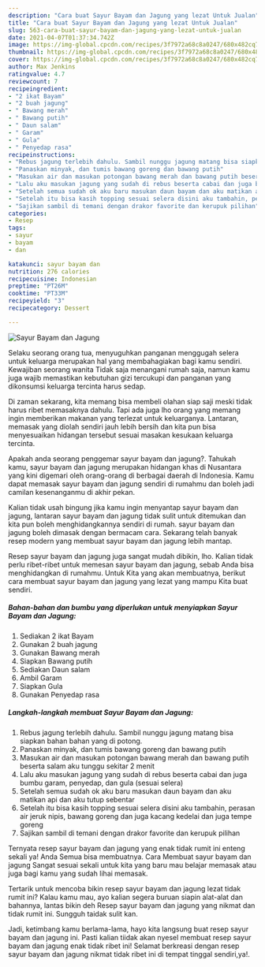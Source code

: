 ```yaml
---
description: "Cara buat Sayur Bayam dan Jagung yang lezat Untuk Jualan"
title: "Cara buat Sayur Bayam dan Jagung yang lezat Untuk Jualan"
slug: 563-cara-buat-sayur-bayam-dan-jagung-yang-lezat-untuk-jualan
date: 2021-04-07T01:37:34.742Z
image: https://img-global.cpcdn.com/recipes/3f7972a68c8a0247/680x482cq70/sayur-bayam-dan-jagung-foto-resep-utama.jpg
thumbnail: https://img-global.cpcdn.com/recipes/3f7972a68c8a0247/680x482cq70/sayur-bayam-dan-jagung-foto-resep-utama.jpg
cover: https://img-global.cpcdn.com/recipes/3f7972a68c8a0247/680x482cq70/sayur-bayam-dan-jagung-foto-resep-utama.jpg
author: Max Jenkins
ratingvalue: 4.7
reviewcount: 7
recipeingredient:
- "2 ikat Bayam"
- "2 buah jagung"
- " Bawang merah"
- " Bawang putih"
- " Daun salam"
- " Garam"
- " Gula"
- " Penyedap rasa"
recipeinstructions:
- "Rebus jagung terlebih dahulu. Sambil nunggu jagung matang bisa siapkan bahan bahan yang di potong."
- "Panaskan minyak, dan tumis bawang goreng dan bawang putih"
- "Masukan air dan masukan potongan bawang merah dan bawang putih beserta salam aku tunggu sekitar 2 menit"
- "Lalu aku masukan jagung yang sudah di rebus beserta cabai dan juga bumbu garam, penyedap, dan gula (sesuai selera)"
- "Setelah semua sudah ok aku baru masukan daun bayam dan aku matikan api dan aku tutup sebentar"
- "Setelah itu bisa kasih topping sesuai selera disini aku tambahin, perasan air jeruk nipis, bawang goreng dan juga kacang kedelai dan juga tempe goreng"
- "Sajikan sambil di temani dengan drakor favorite dan kerupuk pilihan"
categories:
- Resep
tags:
- sayur
- bayam
- dan

katakunci: sayur bayam dan 
nutrition: 276 calories
recipecuisine: Indonesian
preptime: "PT26M"
cooktime: "PT33M"
recipeyield: "3"
recipecategory: Dessert

---
```



![Sayur Bayam dan Jagung](https://img-global.cpcdn.com/recipes/3f7972a68c8a0247/680x482cq70/sayur-bayam-dan-jagung-foto-resep-utama.jpg)

Selaku seorang orang tua, menyuguhkan panganan menggugah selera untuk keluarga merupakan hal yang membahagiakan bagi kamu sendiri. Kewajiban seorang  wanita Tidak saja menangani rumah saja, namun kamu juga wajib memastikan kebutuhan gizi tercukupi dan panganan yang dikonsumsi keluarga tercinta harus sedap.

Di zaman  sekarang, kita memang bisa membeli olahan siap saji meski tidak harus ribet memasaknya dahulu. Tapi ada juga lho orang yang memang ingin memberikan makanan yang terlezat untuk keluarganya. Lantaran, memasak yang diolah sendiri jauh lebih bersih dan kita pun bisa menyesuaikan hidangan tersebut sesuai masakan kesukaan keluarga tercinta. 



Apakah anda seorang penggemar sayur bayam dan jagung?. Tahukah kamu, sayur bayam dan jagung merupakan hidangan khas di Nusantara yang kini digemari oleh orang-orang di berbagai daerah di Indonesia. Kamu dapat memasak sayur bayam dan jagung sendiri di rumahmu dan boleh jadi camilan kesenanganmu di akhir pekan.

Kalian tidak usah bingung jika kamu ingin menyantap sayur bayam dan jagung, lantaran sayur bayam dan jagung tidak sulit untuk ditemukan dan kita pun boleh menghidangkannya sendiri di rumah. sayur bayam dan jagung boleh dimasak dengan bermacam cara. Sekarang telah banyak resep modern yang membuat sayur bayam dan jagung lebih mantap.

Resep sayur bayam dan jagung juga sangat mudah dibikin, lho. Kalian tidak perlu ribet-ribet untuk memesan sayur bayam dan jagung, sebab Anda bisa menghidangkan di rumahmu. Untuk Kita yang akan membuatnya, berikut cara membuat sayur bayam dan jagung yang lezat yang mampu Kita buat sendiri.

<!--inarticleads1-->

##### Bahan-bahan dan bumbu yang diperlukan untuk menyiapkan Sayur Bayam dan Jagung:

1. Sediakan 2 ikat Bayam
1. Gunakan 2 buah jagung
1. Gunakan  Bawang merah
1. Siapkan  Bawang putih
1. Sediakan  Daun salam
1. Ambil  Garam
1. Siapkan  Gula
1. Gunakan  Penyedap rasa




<!--inarticleads2-->

##### Langkah-langkah membuat Sayur Bayam dan Jagung:

1. Rebus jagung terlebih dahulu. Sambil nunggu jagung matang bisa siapkan bahan bahan yang di potong.
1. Panaskan minyak, dan tumis bawang goreng dan bawang putih
1. Masukan air dan masukan potongan bawang merah dan bawang putih beserta salam aku tunggu sekitar 2 menit
1. Lalu aku masukan jagung yang sudah di rebus beserta cabai dan juga bumbu garam, penyedap, dan gula (sesuai selera)
1. Setelah semua sudah ok aku baru masukan daun bayam dan aku matikan api dan aku tutup sebentar
1. Setelah itu bisa kasih topping sesuai selera disini aku tambahin, perasan air jeruk nipis, bawang goreng dan juga kacang kedelai dan juga tempe goreng
1. Sajikan sambil di temani dengan drakor favorite dan kerupuk pilihan




Ternyata resep sayur bayam dan jagung yang enak tidak rumit ini enteng sekali ya! Anda Semua bisa membuatnya. Cara Membuat sayur bayam dan jagung Sangat sesuai sekali untuk kita yang baru mau belajar memasak atau juga bagi kamu yang sudah lihai memasak.

Tertarik untuk mencoba bikin resep sayur bayam dan jagung lezat tidak rumit ini? Kalau kamu mau, ayo kalian segera buruan siapin alat-alat dan bahannya, lantas bikin deh Resep sayur bayam dan jagung yang nikmat dan tidak rumit ini. Sungguh taidak sulit kan. 

Jadi, ketimbang kamu berlama-lama, hayo kita langsung buat resep sayur bayam dan jagung ini. Pasti kalian tiidak akan nyesel membuat resep sayur bayam dan jagung enak tidak ribet ini! Selamat berkreasi dengan resep sayur bayam dan jagung nikmat tidak ribet ini di tempat tinggal sendiri,ya!.

